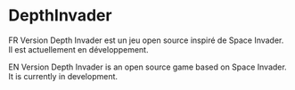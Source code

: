 # DepthInvader

FR Version
Depth Invader est un jeu open source inspiré de Space Invader.
Il est actuellement en développement.


EN Version
Depth Invader is an open source game based on Space Invader.
It is currently in development.
